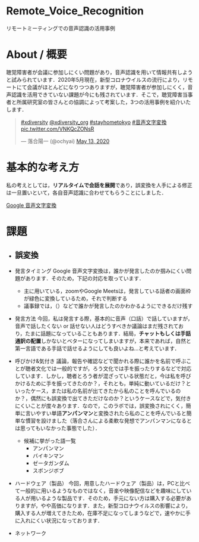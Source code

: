 # Remote_Voice_Recognition
リモートミーティングでの音声認識の活用事例

# About / 概要
聴覚障害者が会議に参加しにくい問題があり，音声認識を用いて情報共有しようと試みられています．2020年5月現在，新型コロナウイルスの流行により，リモートにて会議がほとんどになりつつありますが，聴覚障害者が参加しにくく，音声認識を活用できていない課題が今にも残されています．そこで，聴覚障害当事者と所属研究室の皆さんとの協調によって考案した，3つの活用事例を紹介いたします．

<blockquote class="twitter-tweet"><p lang="und" dir="ltr"><a href="https://twitter.com/hashtag/xdiversity?src=hash&amp;ref_src=twsrc%5Etfw">#xdiversity</a> <a href="https://twitter.com/xdiversity_org?ref_src=twsrc%5Etfw">@xdiversity_org</a> <a href="https://twitter.com/hashtag/stayhometokyo?src=hash&amp;ref_src=twsrc%5Etfw">#stayhometokyo</a> <a href="https://twitter.com/hashtag/%E9%9F%B3%E5%A3%B0%E6%96%87%E5%AD%97%E5%A4%89%E6%8F%9B?src=hash&amp;ref_src=twsrc%5Etfw">#音声文字変換</a> <a href="https://t.co/VNKQcZONsR">pic.twitter.com/VNKQcZONsR</a></p>&mdash; 落合陽一 (@ochyai) <a href="https://twitter.com/ochyai/status/1260610691041357825?ref_src=twsrc%5Etfw">May 13, 2020</a></blockquote> <script async src="https://platform.twitter.com/widgets.js" charset="utf-8"></script>

# 基本的な考え方
私の考えとしては，**リアルタイムで会話を展開**であり，誤変換を人手による修正は一旦置いといて，各自音声認識に合わせてもらうことにしました．

[Google 音声文字変換](https://play.google.com/store/apps/details?id=com.google.audio.hearing.visualization.accessibility.scribe&hl=ja)


# 課題
- 誤変換
  - 

- 発言タイミング
Google 音声文字変換は，誰かが発言したのか掴みにくい問題があります．そのため，下記の対応を取っています．
  - 主に用いている，zoomやGoogle Meetsは，発言している話者の画面枠が緑色に変換しているため，それで判断する
  - 議事録では，（）などで誰かが発言したのかわかるようにできるだけ残す

- 発言方法
今回，私は発言する際，基本的に音声（口話）で話していますが，音声で話したくない or 話せない人はどうすべきか議論はまだ残されており，たまに話題になっていることもあります．結局，**チャットもしくは手話通訳の配置**しかないとベターになってしまいますが，本来であれば，自然と第一言語である手話で話せるようにしても良いよね…と考えています．

- 呼びかけ&気付き
議論，報告や確認などで聞かれる際に誰かを名前で呼ぶことが聴者文化では一般的ですが，ろう文化では手を振ったりするなどで対応しています．しかし，聴者とろう者が混ざっている状態だと，今は私を呼びかけるために手を振ってきたのか？，それとも，単純に動いているだけ？といったケース，または私の名前が出てきたから私のことを呼んでいるのか？，偶然にも誤変換で出てきただけなのか？というケースなどで，気付きにくいことが度々あります．なので，このラボでは，誤変換されにくく，簡単に言いやすい単語**アンパンマン**と変換されたら私のことを呼んでいると簡単な慣習を設けました（落合さんによる柔軟な発想でアンパンマンになるとは思ってもいなかった事態でした）．
  - 候補に挙がった語一覧
    - アンパンマン
    - バイキンマン
    - ゼータガンダム
    - スポンジボブ

- ハードウェア（製品）
今回，用意したハードウェア（製品）は，PCと比べて一般的に用いるようなものではなく，音楽や映像配信などを趣味にしている人が用いるような製品です．そのため，手元にない方は購入する必要がありますが，やや高価になります．また，新型コロナウイルスの影響により，購入する人が増えてきたため，在庫不足になってしまうなどで，速やかに手に入れにくい状況になっております．
  
- ネットワーク
